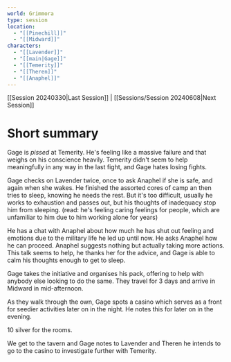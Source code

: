 ```yaml
---
world: Grimmora
type: session
location:
  - "[[Pinechill]]"
  - "[[Midward]]"
characters:
  - "[[Lavender]]"
  - "[[main|Gage]]"
  - "[[Temerity]]"
  - "[[Theren]]"
  - "[[Anaphel]]"
---
```

 [[Session 20240330|Last Session]] | [[Sessions/Session 20240608|Next Session]]
# Short summary

Gage is *pissed* at Temerity. He's feeling like a massive failure and that weighs on his conscience heavily. Temerity didn't seem to help meaningfully in any way in the last fight, and Gage hates losing fights.

Gage checks on Lavender twice, once to ask Anaphel if she is safe, and again when she wakes. He finished the assorted cores of camp an then tries to sleep, knowing he needs the rest. But it's too difficult, usually he works to exhaustion and passes out, but his thoughts of inadequacy stop him from sleeping. (read: he's feeling caring feelings for people, which are unfamiliar to him due to him working alone for years) 

He has a chat with Anaphel about how much he has shut out feeling and emotions due to the military life he led up until now. He asks Anaphel how he can proceed. Anaphel suggests nothing but actually taking more actions. This talk seems to help, he thanks her for the advice, and Gage is able to calm his thoughts enough to get to sleep.

Gage takes the initiative and organises his pack, offering to help with anybody else looking to do the same. They travel for 3 days and arrive in Midward in mid-afternoon.

As they walk through the own, Gage spots a casino which serves as a front for seedier activities later on in the night. He notes this for later on in the evening.

10 silver for the rooms.

We get to the tavern and Gage notes to Lavender and Theren he intends to go to the casino to investigate further with Temerity.